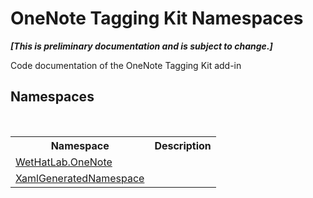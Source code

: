 # OneNote Tagging Kit Namespaces
 _**\[This is preliminary documentation and is subject to change.\]**_

Code documentation of the OneNote Tagging Kit add-in


## Namespaces
&nbsp;<table><tr><th>Namespace</th><th>Description</th></tr><tr><td><a href="53d497ab-f289-66bf-9f61-4c2f499729e5.md">WetHatLab.OneNote</a></td><td></td></tr><tr><td><a href="d56f9899-ea68-441a-14bf-b7e43a3035c7.md">XamlGeneratedNamespace</a></td><td></td></tr></table>&nbsp;
